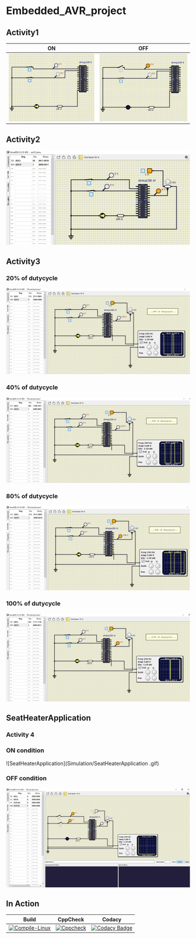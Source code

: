 # Embedded_AVR_project

## Activity1

|ON|OFF|     
|----|-----| 
|![ON](Simulation/ON.PNG)|![OFF](Simulation/OFF.PNG)|

## Activity2
![ACtivity2](Simulation/Activity2.PNG)

## Activity3 

### 20% of dutycycle

![20percent](Simulation/20percent.PNG)

### 40% of dutycycle
![40percent](Simulation/40percent.PNG)

### 80% of dutycycle
![80percent](Simulation/80percent.PNG)


### 100% of dutycycle
![100percent](Simulation/100percent.PNG)

## SeatHeaterApplication

### Activity 4

### ON condition
![SeatHeaterApplication](Simulation/SeatHeaterApplication .gif)

### OFF condition

![activity4OFF](Simulation/actvitiy4OFF.PNG)





## In Action


|Build|CppCheck|Codacy| 
|---------|------|------|
|[![Compile-Linux](https://github.com/Lahari-1999/Embedded_AVR_project/actions/workflows/compile.yml/badge.svg)](https://github.com/Lahari-1999/Embedded_AVR_project/actions/workflows/compile.yml)|[![Cppcheck](https://github.com/Lahari-1999/Embedded_AVR_project/actions/workflows/CodeQuality.yml/badge.svg)](https://github.com/Lahari-1999/Embedded_AVR_project/actions/workflows/CodeQuality.yml)|[![Codacy Badge](https://app.codacy.com/project/badge/Grade/0bffbc3c7033443983781a531d46773d)](https://www.codacy.com/gh/Lahari-1999/Embedded_AVR_project/dashboard?utm_source=github.com&amp;utm_medium=referral&amp;utm_content=Lahari-1999/Embedded_AVR_project&amp;utm_campaign=Badge_Grade) |
